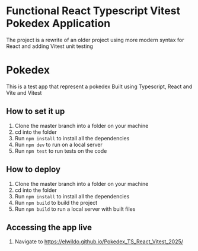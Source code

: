# Functional React Typescript Vitest Pokedex Application

The project is a rewrite of an older project using more modern syntax for React and adding Vitest unit testing

# Pokedex

This is a test app that represent a pokedex
Built using Typescript, React and Vite and Vitest

## How to set it up

1. Clone the master branch into a folder on your machine
1. cd into the folder
1. Run `npm install` to install all the dependencies
1. Run `npm dev` to run on a local server
1. Run `npm test` to run tests on the code

## How to deploy

1. Clone the master branch into a folder on your machine
1. cd into the folder
1. Run `npm install` to install all the dependencies
1. Run `npm build` to build the project
1. Run `npm build` to run a local server with built files

## Accessing the app live

1. Navigate to https://elwildo.github.io/Pokedex_TS_React_Vitest_2025/

